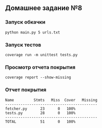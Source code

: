 ## Домашнее задание №8

### Запуск обкачки

`python main.py 5 urls.txt`

### Запуск тестов

`coverage run -m unittest tests.py`

### Просмотр отчета покрытия

`coverage report --show-missing`

### Отчет покрытия
````
Name         Stmts   Miss  Cover   Missing
------------------------------------------
fetcher.py      23      0   100%
tests.py        28      0   100%
------------------------------------------
TOTAL           51      0   100%
````